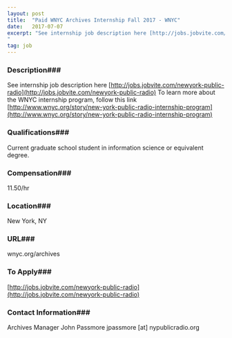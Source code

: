 ```yaml
---
layout: post
title:  "Paid WNYC Archives Internship Fall 2017 - WNYC"
date:   2017-07-07
excerpt: "See internship job description here [http://jobs.jobvite.com/newyork-public-radio](http://jobs.jobvite.com/newyork-public-radio) To learn more about the WNYC internship program, follow this link [http://www.wnyc.org/story/new-york-public-radio-internship-program](http://www.wnyc.org/story/new-york-public-radio-internship-program)
"
tag: job
---
```


### Description###

See internship job description here [http://jobs.jobvite.com/newyork-public-radio](http://jobs.jobvite.com/newyork-public-radio) To learn more about the WNYC internship program, follow this link [http://www.wnyc.org/story/new-york-public-radio-internship-program](http://www.wnyc.org/story/new-york-public-radio-internship-program)





### Qualifications###

Current graduate school student in information science or equivalent degree.


### Compensation###

11.50/hr


### Location###

New York, NY


### URL###

wnyc.org/archives

### To Apply###

[http://jobs.jobvite.com/newyork-public-radio](http://jobs.jobvite.com/newyork-public-radio) 




### Contact Information###

Archives Manager John Passmore  jpassmore [at] nypublicradio.org

